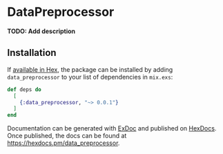 # DataPreprocessor

**TODO: Add description**

## Installation

If [available in Hex](https://hex.pm/docs/publish), the package can be installed
by adding `data_preprocessor` to your list of dependencies in `mix.exs`:

```elixir
def deps do
  [
    {:data_preprocessor, "~> 0.0.1"}
  ]
end
```

Documentation can be generated with [ExDoc](https://github.com/elixir-lang/ex_doc)
and published on [HexDocs](https://hexdocs.pm). Once published, the docs can
be found at <https://hexdocs.pm/data_preprocessor>.
